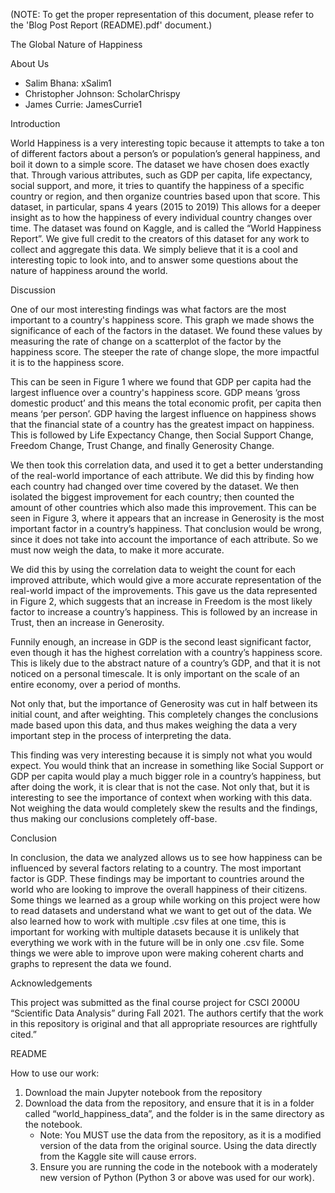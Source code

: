 ﻿
 (NOTE: To get the proper representation of this document, please refer to the 'Blog Post Report (README).pdf' document.)
 
 The Global Nature of Happiness


About Us


- Salim Bhana: xSalim1
- Christopher Johnson: ScholarChrispy
- James Currie: JamesCurrie1


Introduction


World Happiness is a very interesting topic because it attempts to take a ton of different factors about a person’s or population’s general happiness, and boil it down to a simple score. The dataset we have chosen does exactly that. Through various attributes, such as GDP per capita, life expectancy, social support, and more, it tries to quantify the happiness of a specific country or region, and then organize countries based upon that score. This dataset, in particular, spans 4 years (2015 to 2019) This allows for a deeper insight as to how the happiness of every individual country changes over time. The dataset was found on Kaggle, and is called the “World Happiness Report”. We give full credit to the creators of this dataset for any work to collect and aggregate this data. We simply believe that it is a cool and interesting topic to look into, and to answer some questions about the nature of happiness around the world.


Discussion


One of our most interesting findings was what factors are the most important to a country's happiness score. This graph we made shows the significance of each of the factors in the dataset. We found these values by measuring the rate of change on a scatterplot of the factor by the happiness score. The steeper the rate of change slope, the more impactful it is to the happiness score.         


This can be seen in Figure 1 where we found that GDP per capita had the largest influence over a country's happiness score. GDP means ‘gross domestic product’ and this means the total economic profit, per capita then means ‘per person’. GDP having the largest influence on happiness shows that the financial state of a country has the greatest impact on happiness. This is followed by Life Expectancy Change, then Social Support Change, Freedom Change, Trust Change, and finally Generosity Change.
  

We then took this correlation data, and used it to get a better understanding of the real-world importance of each attribute. We did this by finding how each country had changed over time covered by the dataset. We then isolated the biggest improvement for each country; then counted the amount of other countries which also made this improvement. This can be seen in Figure 3, where it appears that an increase in Generosity is the most important factor in a country’s happiness. That conclusion would be wrong, since it does not take into account the importance of each attribute. So we must now weigh the data, to make it more accurate.  


 We did this by using the correlation data to weight the count for each improved attribute, which would give a more accurate representation of the real-world impact of the improvements. This gave us the data represented in Figure 2, which suggests that an increase in Freedom is the most likely factor to increase a country’s happiness. This is followed by an increase in Trust, then an increase in Generosity.


Funnily enough, an increase in GDP is the second least significant factor, even though it has the highest correlation with a country’s happiness score. This is likely due to the abstract nature of a country’s GDP, and that it is not noticed on a personal timescale. It is only important on the scale of an entire economy, over a period of months.


Not only that, but the importance of Generosity was cut in half between its initial count, and after weighting. This completely changes the conclusions made based upon this data, and thus makes weighing the data a very important step in the process of interpreting the data.


This finding was very interesting because it is simply not what you would expect. You would think that an increase in something like Social Support or GDP per capita would play a much bigger role in a country’s happiness, but after doing the work, it is clear that is not the case. Not only that, but it is interesting to see the importance of context when working with this data. Not weighing the data would completely skew the results and the findings, thus making our conclusions completely off-base.


Conclusion


In conclusion, the data we analyzed allows us to see how happiness can be influenced by several factors relating to a country. The most important factor is GDP. These findings may be important to countries around the world who are looking to improve the overall happiness of their citizens. Some things we learned as a group while working on this project were how to read datasets and understand what we want to get out of the data. We also learned how to work with multiple .csv files at one time, this is important for working with multiple datasets because it is unlikely that everything we work with in the future will be in only one .csv file. Some things we were able to improve upon were making coherent charts and graphs to represent the data we found. 


Acknowledgements


This project was submitted as the final course project for CSCI 2000U “Scientific Data Analysis” during Fall 2021. The authors certify that the work in this repository is original and that all appropriate resources are rightfully cited.”


README


How to use our work:


1. Download the main Jupyter notebook from the repository
2. Download the data from the repository, and ensure that it is in a folder called “world_happiness_data”, and the folder is in the same directory as the notebook.
   * Note: You MUST use the data from the repository, as it is a modified
        version of the data from the original source. Using the data directly
        from the Kaggle site will cause errors.
   3. Ensure you are running the code in the notebook with a moderately new version of Python (Python 3 or above was used for our work).
